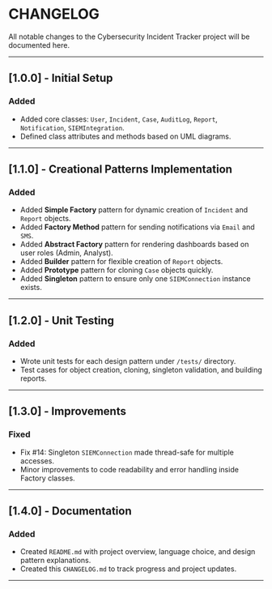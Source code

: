 # CHANGELOG

All notable changes to the Cybersecurity Incident Tracker project will be documented here.

---

## [1.0.0] - Initial Setup
### Added
- Added core classes: `User`, `Incident`, `Case`, `AuditLog`, `Report`, `Notification`, `SIEMIntegration`.
- Defined class attributes and methods based on UML diagrams.

---

## [1.1.0] - Creational Patterns Implementation
### Added
- Added **Simple Factory** pattern for dynamic creation of `Incident` and `Report` objects.
- Added **Factory Method** pattern for sending notifications via `Email` and `SMS`.
- Added **Abstract Factory** pattern for rendering dashboards based on user roles (Admin, Analyst).
- Added **Builder** pattern for flexible creation of `Report` objects.
- Added **Prototype** pattern for cloning `Case` objects quickly.
- Added **Singleton** pattern to ensure only one `SIEMConnection` instance exists.

---

## [1.2.0] - Unit Testing
### Added
- Wrote unit tests for each design pattern under `/tests/` directory.
- Test cases for object creation, cloning, singleton validation, and building reports.

---

## [1.3.0] - Improvements
### Fixed
- Fix #14: Singleton `SIEMConnection` made thread-safe for multiple accesses.
- Minor improvements to code readability and error handling inside Factory classes.

---

## [1.4.0] - Documentation
### Added
- Created `README.md` with project overview, language choice, and design pattern explanations.
- Created this `CHANGELOG.md` to track progress and project updates.

---


